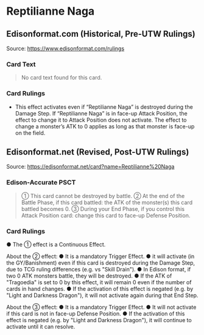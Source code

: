 # Reptilianne Naga

## Edisonformat.com (Historical, Pre-UTW Rulings)

Source: https://www.edisonformat.com/rulings

### Card Text

> No card text found for this card.

### Card Rulings

*   This effect activates even if “Reptilianne Naga” is destroyed during the Damage Step. If “Reptilianne Naga” is in face-up Attack Position, the effect to change it to Attack Position does not activate. The effect to change a monster’s ATK to 0 applies as long as that monster is face-up on the field.

## Edisonformat.net (Revised, Post-UTW Rulings)

Source: https://edisonformat.net/card?name=Reptilianne%20Naga

### Edison-Accurate PSCT

> ① This card cannot be destroyed by battle.
> ② At the end of the Battle Phase, if this card battled: the ATK of the monster(s) this card battled becomes 0.
> ③ During your End Phase, if you control this Attack Position card: change this card to face-up Defense Position.

### Card Rulings

● The ① effect is a Continuous Effect.

About the ② effect:
● It is a mandatory Trigger Effect.
● it will activate (in the GY/Banishment) even if this card is destroyed during the Damage Step, due to TCG ruling differences (e.g. vs "Skill Drain").
● In Edison format, if two 0 ATK monsters battle, they will be destroyed.
● If the ATK of "Tragoedia" is set to 0 by this effect, it will remain 0 even if the number of cards in hand changes.
● If the activation of this effect is negated (e.g. by "Light and Darkness Dragon"), it will not activate again during that End Step.

About the ③ effect:
● It is a mandatory Trigger Effect.
● It will not activate if this card is not in face-up Defense Position.
● If the activation of this effect is negated (e.g. by "Light and Darkness Dragon"), it will continue to activate until it can resolve.
            